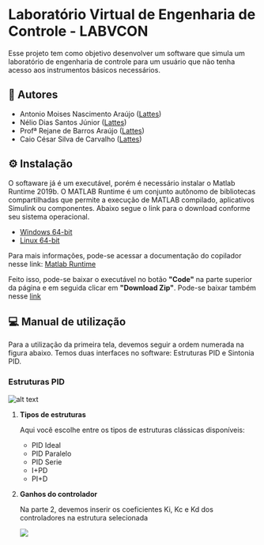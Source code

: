 # Laboratório Virtual de Engenharia de Controle - LABVCON

Esse projeto tem como objetivo desenvolver um software que simula um laboratório de engenharia de controle para um usuário que não tenha acesso aos instrumentos 
básicos necessários. 

## 🤝 Autores

* Antonio Moises Nascimento Araújo ([Lattes](http://lattes.cnpq.br/3944952251812665))
* Nélio Dias Santos Júnior ([Lattes](http://lattes.cnpq.br/0040496197667559))
* Profª Rejane de Barros Araújo ([Lattes](http://lattes.cnpq.br/8760830024389437))
* Caio César Silva de Carvalho ([Lattes](http://lattes.cnpq.br/0242293088447650))

## ⚙ Instalação
O softaware já é um executável, porém é necessário instalar o Matlab Runtime 2019b. O MATLAB Runtime é um conjunto autônomo de bibliotecas 
compartilhadas que permite a execução de MATLAB compilado, aplicativos Simulink ou componentes. Abaixo segue o link para o download conforme seu sistema operacional.

* [Windows 64-bit](https://ssd.mathworks.com/supportfiles/downloads/R2020b/Release/7/deployment_files/installer/complete/win64/MATLAB_Runtime_R2020b_Update_7_win64.zip)
* [Linux 64-bit](https://ssd.mathworks.com/supportfiles/downloads/R2020b/Release/7/deployment_files/installer/complete/glnxa64/MATLAB_Runtime_R2020b_Update_7_glnxa64.zip)

Para mais informações, pode-se acessar a documentação do copilador nesse link: [Matlab Runtime](https://www.mathworks.com/help/compiler/matlab-runtime.html)

Feito isso, pode-se baixar o executável no botão **"Code"** na parte superior da página e em seguida clicar em **"Download Zip"**. 
Pode-se baixar também nesse [link](https://github.com/jrneliodias/LABVCON/archive/refs/heads/main.zip)


## 💻  Manual de utilização

Para a utilização da primeira tela, devemos seguir a ordem numerada na figura abaixo. Temos duas interfaces no software: Estruturas PID e Sintonia PID. 

### Estruturas PID
   
   ![alt text](https://github.com/jrneliodias/Imagens_LABVCON/blob/main/Estruturas%20PID%202.png)
   
   1. **Tipos de estruturas**
       
       Aqui você escolhe entre os tipos de estruturas clássicas disponíveis: 
        
        - PID Ideal
        - PID Paralelo
        - PID Serie 
        - I+PD
        - PI+D 
    
   2. **Ganhos do controlador**
  
        Na parte 2, devemos inserir os coeficientes Ki, Kc e Kd dos controladores na estrutura selecionada 
        
       <img src="https://render.githubusercontent.com/render/math?math=e^{i \pi} = -1">
